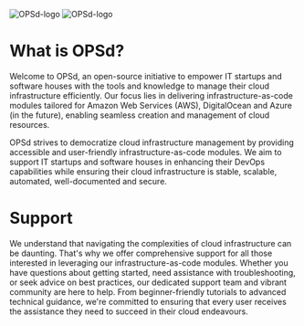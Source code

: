 ![OPSd-logo](https://raw.githubusercontent.com/opsd-io/profile/main/images/gh-header-light-mode.png#gh-light-mode-only)
![OPSd-logo](https://raw.githubusercontent.com/opsd-io/profile/main/images/gh-header-dark-mode.png#gh-dark-mode-only)

# What is OPSd?
Welcome to OPSd, an open-source initiative to empower IT startups and software houses with the tools and knowledge to manage their cloud infrastructure efficiently. Our focus lies in delivering infrastructure-as-code modules tailored for Amazon Web Services (AWS), DigitalOcean and Azure (in the future), enabling seamless creation and management of cloud resources.

OPSd strives to democratize cloud infrastructure management by providing accessible and user-friendly infrastructure-as-code modules. We aim to support IT startups and software houses in enhancing their DevOps capabilities while ensuring their cloud infrastructure is stable, scalable, automated, well-documented and secure.

# Support
We understand that navigating the complexities of cloud infrastructure can be daunting. That's why we offer comprehensive support for all those interested in leveraging our infrastructure-as-code modules. Whether you have questions about getting started, need assistance with troubleshooting, or seek advice on best practices, our dedicated support team and vibrant community are here to help. From beginner-friendly tutorials to advanced technical guidance, we're committed to ensuring that every user receives the assistance they need to succeed in their cloud endeavours.

